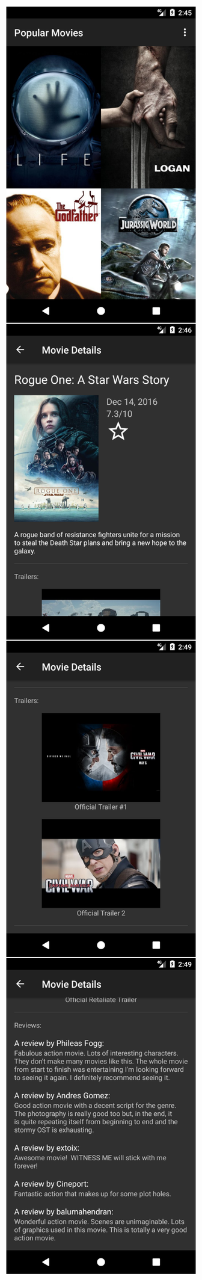 ![Alt text](/screenshots/screenshot_1.png?raw=true) ![Alt text](/screenshots/screenshot_2.png?raw=true) ![Alt text](/screenshots/screenshot_3.png?raw=true) ![Alt text](/screenshots/screenshot_4.png?raw=true)
